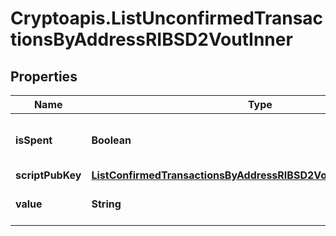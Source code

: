 # Cryptoapis.ListUnconfirmedTransactionsByAddressRIBSD2VoutInner

## Properties

Name | Type | Description | Notes
------------ | ------------- | ------------- | -------------
**isSpent** | **Boolean** | Defines whether the output is spent or not. | 
**scriptPubKey** | [**ListConfirmedTransactionsByAddressRIBSD2VoutInnerScriptPubKey**](ListConfirmedTransactionsByAddressRIBSD2VoutInnerScriptPubKey.md) |  | 
**value** | **String** | String representation of the amount | 


